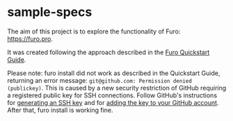 # sample-specs

The aim of this project is to explore the functionality of Furo: https://furo.pro.

It was created following the approach described in the [Furo Quickstart Guide](https://furo.pro/docs/guides/quickstart).

Please note: furo install did not work as described in the Quickstart Guide, returning an error message: `git@github.com: Permission denied (publickey)`. This is caused by a new security restriction of GitHub requiring a registered public key for SSH connections. Follow GitHub's instructions for [generating an SSH key](https://docs.github.com/en/authentication/connecting-to-github-with-ssh/generating-a-new-ssh-key-and-adding-it-to-the-ssh-agent) and for [adding the key to your GitHub account](https://docs.github.com/en/authentication/connecting-to-github-with-ssh/adding-a-new-ssh-key-to-your-github-account). After that, furo install is working fine.
